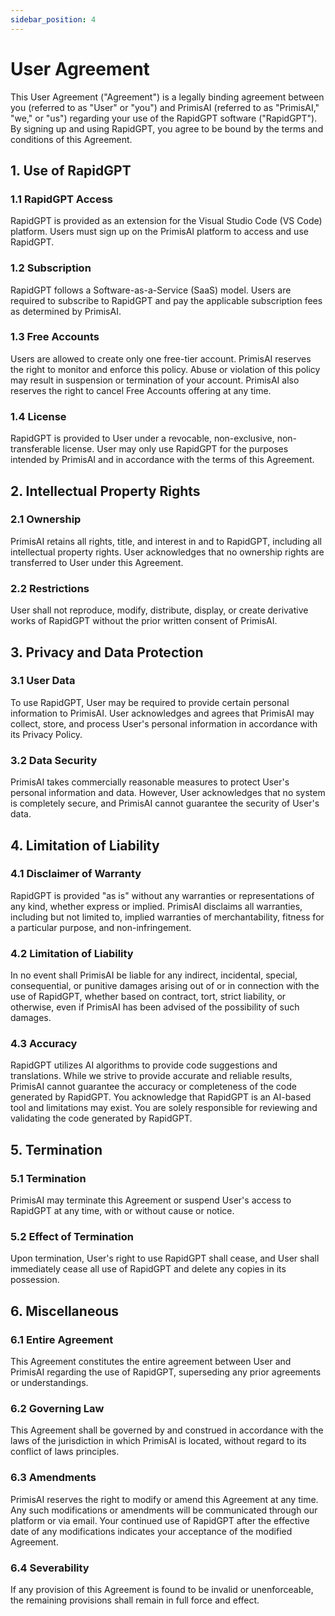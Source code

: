 ```yaml
---
sidebar_position: 4
---
```


# User Agreement

This User Agreement ("Agreement") is a legally binding agreement between you (referred to as "User" or "you") and PrimisAI (referred to as "PrimisAI," "we," or "us") regarding your use of the RapidGPT software ("RapidGPT"). By signing up and using RapidGPT, you agree to be bound by the terms and conditions of this Agreement.

## 1. Use of RapidGPT

### 1.1 RapidGPT Access

RapidGPT is provided as an extension for the Visual Studio Code (VS Code) platform. Users must sign up on the PrimisAI platform to access and use RapidGPT.

### 1.2 Subscription

RapidGPT follows a Software-as-a-Service (SaaS) model. Users are required to subscribe to RapidGPT and pay the applicable subscription fees as determined by PrimisAI.

### 1.3 Free Accounts

Users are allowed to create only one free-tier account. PrimisAI reserves the right to monitor and enforce this policy. Abuse or violation of this policy may result in suspension or termination of your account. PrimisAI also reserves the right to cancel Free Accounts offering at any time.

### 1.4 License

RapidGPT is provided to User under a revocable, non-exclusive, non-transferable license. User may only use RapidGPT for the purposes intended by PrimisAI and in accordance with the terms of this Agreement.

## 2. Intellectual Property Rights

### 2.1 Ownership

PrimisAI retains all rights, title, and interest in and to RapidGPT, including all intellectual property rights. User acknowledges that no ownership rights are transferred to User under this Agreement.

### 2.2 Restrictions

User shall not reproduce, modify, distribute, display, or create derivative works of RapidGPT without the prior written consent of PrimisAI.

## 3. Privacy and Data Protection

### 3.1 User Data

To use RapidGPT, User may be required to provide certain personal information to PrimisAI. User acknowledges and agrees that PrimisAI may collect, store, and process User's personal information in accordance with its Privacy Policy.

### 3.2 Data Security

PrimisAI takes commercially reasonable measures to protect User's personal information and data. However, User acknowledges that no system is completely secure, and PrimisAI cannot guarantee the security of User's data.

## 4. Limitation of Liability

### 4.1 Disclaimer of Warranty

RapidGPT is provided "as is" without any warranties or representations of any kind, whether express or implied. PrimisAI disclaims all warranties, including but not limited to, implied warranties of merchantability, fitness for a particular purpose, and non-infringement.

### 4.2 Limitation of Liability

In no event shall PrimisAI be liable for any indirect, incidental, special, consequential, or punitive damages arising out of or in connection with the use of RapidGPT, whether based on contract, tort, strict liability, or otherwise, even if PrimisAI has been advised of the possibility of such damages.

### 4.3 Accuracy

RapidGPT utilizes AI algorithms to provide code suggestions and translations. While we strive to provide accurate and reliable results, PrimisAI cannot guarantee the accuracy or completeness of the code generated by RapidGPT. You acknowledge that RapidGPT is an AI-based tool and limitations may exist. You are solely responsible for reviewing and validating the code generated by RapidGPT.

## 5. Termination

### 5.1 Termination

PrimisAI may terminate this Agreement or suspend User's access to RapidGPT at any time, with or without cause or notice.

### 5.2 Effect of Termination

Upon termination, User's right to use RapidGPT shall cease, and User shall immediately cease all use of RapidGPT and delete any copies in its possession.

## 6. Miscellaneous

### 6.1 Entire Agreement

This Agreement constitutes the entire agreement between User and PrimisAI regarding the use of RapidGPT, superseding any prior agreements or understandings.

### 6.2 Governing Law

This Agreement shall be governed by and construed in accordance with the laws of the jurisdiction in which PrimisAI is located, without regard to its conflict of laws principles.

### 6.3 Amendments

PrimisAI reserves the right to modify or amend this Agreement at any time. Any such modifications or amendments will be communicated through our platform or via email. Your continued use of RapidGPT after the effective date of any modifications indicates your acceptance of the modified Agreement.

### 6.4 Severability

If any provision of this Agreement is found to be invalid or unenforceable, the remaining provisions shall remain in full force and effect.
